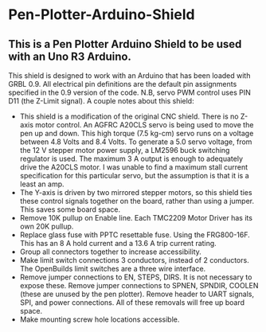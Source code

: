 # Pen-Plotter-Arduino-Shield

## This is a Pen Plotter Arduino Shield to be used with an Uno R3 Arduino.

This shield is designed to work with an Arduino that has been loaded with GRBL 0.9. All electrical pin definitions are the default pin assignments specified in the 0.9 version of the code. N.B, servo PWM control uses PIN D11 (the Z-Limit signal). A couple notes about this shield:

- This shield is a modification of the original CNC shield. There is no Z-axis motor control. An AGFRC A20CLS servo is being used to move the pen up and down. This high torque (7.5 kg-cm) servo runs on a voltage between 4.8 Volts and 8.4 Volts. To generate a 5.0 servo voltage, from the 12 V stepper motor power supply, a LM2596 buck switching regulator is used. The maximum 3 A output is enough to adequately drive the A20CLS motor. I was unable to find a maximum stall current specification for this particular servo, but the assumption is that it is a least an amp.
- The Y-axis is driven by two mirrored stepper motors, so this shield ties these control signals together on the board, rather than using a jumper. This saves some board space.
- Remove 10K pullup on Enable line. Each TMC2209 Motor Driver has its own 20K pullup.
- Replace glass fuse with PPTC resettable fuse. Using the FRG800-16F. This has an 8 A hold current and a 13.6 A trip current rating.
- Group all connectors together to increase accessibility.
- Make limit switch connections 3 conductors, instead of 2 conductors. The OpenBuilds limit switches are a three wire interface.
- Remove jumper connections to EN, STEPS, DIRS. It is not necessary to expose these. Remove jumper connections to SPNEN, SPNDIR, COOLEN (these are unused by the pen plotter). Remove header to UART signals, SPI, and power connections. All of these removals will free up board space.
- Make mounting screw hole locations accessible.
